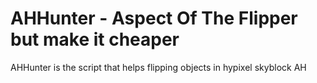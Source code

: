 # AHHunter - Aspect Of The Flipper but make it cheaper
AHHunter is the script that helps flipping objects in hypixel skyblock AH
